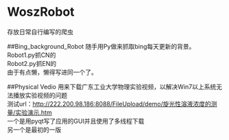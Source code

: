 # WoszRobot
存放日常自行编写的爬虫<br>

##Bing_background_Robot
随手用Py做来抓取bing每天更新的背景。<br>
Robot1.py抓CN的<br>
Robot2.py抓EN的<br>
由于有点懒，懒得写进同一个了。<br>

##Physical Vedio
用来下载广东工业大学物理实验视频，以解决Win7以上系统无法播放实验视频的问题<br>
测试url：http://222.200.98.186:8088/FileUpload/demo/旋光性溶液浓度的测量/实验演示.htm <br>
一个是用pyqt写了应用的GUI并且使用了多线程下载<br>
另一个是最初的一版<br>
